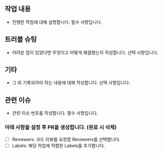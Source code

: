 ## 작업 내용
- 진행한 작업에 대해 설명합니다. 필수 사항입니다.

## 트러블 슈팅
- 어려운 점이 있었다면 무엇이고 어떻게 해결했는지 작성합니다. 선택 사항입니다.

## 기타
- 그 외 기록되어야 하는 내용에 대해 작성합니다. 선택 사항입니다.

## 관련 이슈
- 관련 이슈 번호를 작성합니다. 필수 사항입니다.

### 아래 사항을 설정 후 PR을 생성합니다. (완료 시 삭제)
- [ ] Reviewers: 코드 리뷰를 요청할 Reviewers를 선택합니다.
- [ ] Labels: 해당 작업에 적합한 Labels를 추가합니다.
